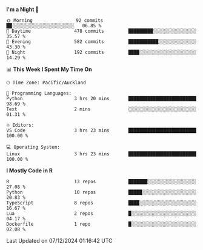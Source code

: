 <!--START_SECTION:waka-->
**I'm a Night 🦉** 

```text
🌞 Morning                92 commits          ██░░░░░░░░░░░░░░░░░░░░░░░   06.85 % 
🌆 Daytime                478 commits         █████████░░░░░░░░░░░░░░░░   35.57 % 
🌃 Evening                582 commits         ███████████░░░░░░░░░░░░░░   43.30 % 
🌙 Night                  192 commits         ████░░░░░░░░░░░░░░░░░░░░░   14.29 % 
```


📊 **This Week I Spent My Time On** 

```text
🕑︎ Time Zone: Pacific/Auckland

💬 Programming Languages: 
Python                   3 hrs 20 mins       █████████████████████████   98.69 % 
Text                     2 mins              ░░░░░░░░░░░░░░░░░░░░░░░░░   01.31 % 

🔥 Editors: 
VS Code                  3 hrs 23 mins       █████████████████████████   100.00 % 

💻 Operating System: 
Linux                    3 hrs 23 mins       █████████████████████████   100.00 % 
```

**I Mostly Code in R** 

```text
R                        13 repos            ███████░░░░░░░░░░░░░░░░░░   27.08 % 
Python                   10 repos            █████░░░░░░░░░░░░░░░░░░░░   20.83 % 
TypeScript               8 repos             ████░░░░░░░░░░░░░░░░░░░░░   16.67 % 
Lua                      2 repos             █░░░░░░░░░░░░░░░░░░░░░░░░   04.17 % 
Dockerfile               1 repo              █░░░░░░░░░░░░░░░░░░░░░░░░   02.08 % 
```




 Last Updated on 07/12/2024 01:16:42 UTC
<!--END_SECTION:waka-->
